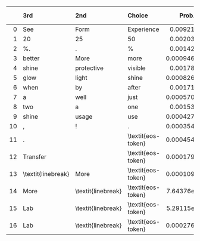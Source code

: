 |    | 3rd      | 2nd        | Choice        |   Prob. 3rd |   Prob. 2nd |   Prob. Choice |
|---:|:---------|:-----------|:--------------|------------:|------------:|---------------:|
|  0 | See      | Form       | Experience    | 0.00921188  | 0.013993    |       0.943786 |
|  1 | 20       | 25         | 50            | 0.00203264  | 0.00445767  |       0.976235 |
|  2 | %.       | .          | %             | 0.00142157  | 0.00205115  |       0.994173 |
|  3 | better   | More       | more          | 0.000946993 | 0.00160339  |       0.996037 |
|  4 | shine    | protective | visible       | 0.00178126  | 0.00218073  |       0.979003 |
|  5 | glow     | light      | shine         | 0.000826363 | 0.00209097  |       0.983356 |
|  6 | when     | by         | after         | 0.00171736  | 0.00367565  |       0.987    |
|  7 | a        | well       | just          | 0.000570301 | 0.00172336  |       0.98959  |
|  8 | two      | a          | one           | 0.00153683  | 0.00186334  |       0.989587 |
|  9 | shine    | usage      | use           | 0.000427258 | 0.00324287  |       0.990624 |
| 10 | ,        | !          | .             | 0.000354906 | 0.000630647 |       0.9981   |
| 11 | .        |            | \textit{eos-token} | 0.000454232 | 0.00156762  |       0.994366 |
| 12 | Transfer |            | \textit{eos-token} | 0.000179846 | 0.00032993  |       0.998234 |
| 13 |  \textit{linebreak}        | More       | \textit{eos-token} | 0.000109437 | 0.000194042 |       0.998748 |
| 14 | More     |   \textit{linebreak}         | \textit{eos-token} | 7.64376e-05 | 0.000174342 |       0.999236 |
| 15 | Lab      |   \textit{linebreak}         | \textit{eos-token} | 5.29115e-05 | 0.000444251 |       0.998936 |
| 16 | Lab      |   \textit{linebreak}         | \textit{eos-token} | 0.000276325 | 0.00155492  |       0.997141 |